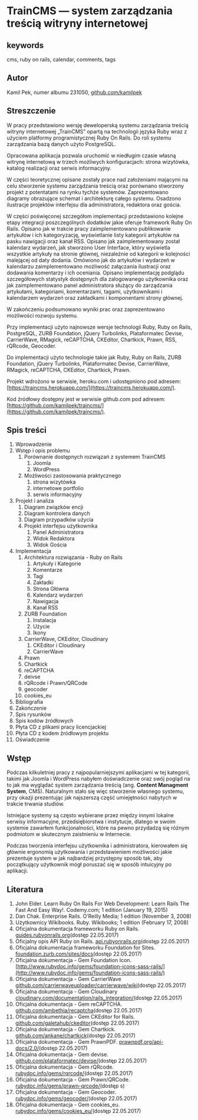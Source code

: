 # TrainCMS — system zarządzania treścią witryny internetowej

## keywords
cms, ruby on rails, calendar, comments, tags

## Autor
Kamil Pek, numer albumu 231050, [github.com/kamilpek](https://github.com/kamilpek)

## Streszczenie
W pracy przedstawiono wersję deweloperską systemu zarządzania treścią witryny internetowej  „TrainCMS” opartą na technologii języka Ruby wraz z użyciem platformy programistycznej Ruby On Rails. Do roli systemu zarządzania bazą danych użyto PostgreSQL.

Opracowana aplikacja pozwala uruchomić w niedługim czasie własną witrynę internetową w trzech możliwych konfiguracjach: strona wizytówka, katalog realizacji oraz serwis informacyjny.

W części teoretycznej opisane zostały prace nad założeniami mającymi na celu stworzenie systemu zarządzania treścią oraz porównano stworzony projekt z potentatami na rynku tychże systemów. Zaprezentowano diagramy obrazujące schemat i architekturę całego systemu. Osadzono ilustracje projektów interfejsu dla administratora, redaktora oraz gościa.

W części poświęconej szczegółom implementacji przedstawiono kolejne etapy integracji poszczególnych dodatków jakie oferuje framework Ruby On Rails. Opisano jak w trakcie pracy zaimplementowano publikowanie artykułów i ich kategoryzację, wyświetlanie listy kategorii artykułów na pasku nawigacji oraz kanał RSS. Opisano jak zaimplementowany został kalendarz wydarzeń, jak stworzono User Interface, który wyświetla wszystkie artykuły na stronie głównej, niezależnie od kategorii w kolejności malejącej od daty dodania. Omówiono jak do artykułów i wydarzeń w kalendarzu zaimplementowano możliwość załączania ilustracji oraz dodawania komentarzy i ich oceniania. Opisano implementację podglądu szczegółowych statystyk dostępnych dla zalogowanego użytkownika oraz jak zaimplementowano panel administratora służący do zarządzania artykułami, kategoriami, komentarzami, tagami, użytkownikami i kalendarzem wydarzeń oraz zakładkami i komponentami strony głównej.

W zakończeniu podsumowano wyniki prac oraz zaprezentowano możliwości rozwoju systemu.

Przy implementacji użyto najnowsze wersje technologii Ruby, Ruby on Rails, PostgreSQL, ZURB Foundation, jQuery Turbolinks, Plataformatec Devise, CarrierWave, RMagick, reCAPTCHA, CKEditor, Chartkick, Prawn, RSS, rQRcode, Geocoder.

Do implementacji użyto technologie takie jak Ruby, Ruby on Rails, ZURB Foundation, jQuery Turbolinks, Plataformatec Devise, CarrierWave, RMagick, reCAPTCHA, CKEditor, Chartkick, Prawn.

Projekt wdrożono w serwisie, heroku.com i udostępniono pod adresem: [https://traincms.herokuapp.com/](https://traincms.herokuapp.com/).

Kod źródłowy dostępny jest w serwisie github.com pod adresem: [https://github.com/kamilpek/traincms/](https://github.com/kamilpek/traincms/).

## Spis treści
1. Wprowadzenie
1. Wstęp i opis problemu
   1. Porównanie dostępnych rozwiązań z systemem TrainCMS
      1. Joomla
      1. WordPress
   1. Możliwości zastosowania praktycznego
      1. strona wizytówka
      1. internetowe portfolio
      1. serwis informacyjny
1. Projekt i analiza
   1. Diagram związków encji
   1. Diagram kontrolera danych
   1. Diagram przypadków użycia
   1. Projekt interfejsu użytkownika
      1. Panel Administratora
      1. Widok Redaktora
      1. Widok Gościa
1. Implementacja
   1. Architektura rozwiązania - Ruby on Rails
      1. Artykuły i Kategorie
      1. Komentarze
      1. Tagi
      1. Zakładki
      1. Strona Główna
      1. Kalendarz wydarzeń            
      1. Nawigacja
      1. Kanał RSS
   1. ZURB Foundation
      1. Instalacja
      1. Użycie
      1. Ikony
   1. CarrierWave, CKEditor, Cloudinary
      1. CKEditor i Cloudinary
      1. CarrierWave
   1. Prawn
   1. Chartkick
   1. reCAPTCHA
   1. deivse
   1. rQRcode i Prawn/QRCode
   1. geocoder
   1. cookies_eu
1. Bibliografia
1. Zakończenie
1. Spis rysunków
1. Spis kodów źródłowych
1. Płyta CD z plikami pracy licencjackiej
1. Płyta CD z kodem źródłowym projektu
1. Oświadczenie

## Wstęp
Podczas kilkuletniej pracy z najpopularniejszymi aplikacjami w tej kategorii, takimi jak Joomla i WordPress nabyłem doświadczenie oraz swój pogląd na to jak ma wyglądać system zarządzania treścią (ang. __Content Managment System__, CMS). Naturalnym stało się więc stworzenie własnego systemu, przy okazji prezentując jak najszerszą część umiejętności nabytych w trakcie trwania studiów.

Istniejące systemy są często wybierane przez między innymi lokalne serwisy informacyjne, przedsiębiorstwa i instytucje, dlatego w swoim systemie zawarłem funkcjonalności, które na pewno przydadzą się różnym podmiotom w skutecznym zaistnieniu w Internecie.

Podczas tworzenia interfejsu użytkownika i administratora, kierowałem się głównie ergonomią użytkowania i przedstawieniem możliwości jakie prezentuje system w jak najbardziej przystępny sposób tak, aby początkujący użytkownik mógł poruszać się w sposób intuicyjny po aplikacji.

## Literatura
1. John Elder. Learn Ruby On Rails For Web Development: Learn Rails The Fast And Easy Way!. Codemy.com; 1 edition (January 19, 2015)
1. Dan Chak. Enterprise Rails. O’Reilly Media; 1 edition (November 3, 2008)
1. Użytkownicy Wikibooks. Ruby. Wikibooks; 1 edition (February 17, 2008)
1. Oficjalna dokumentacja frameworku Ruby on Rails. [guides.rubyonrails.org](http://guides.rubyonrails.org/)(dostęp 22.05.2017)
1. Oficjalny opis API Ruby on Rails. [api.rubyonrails.org](http://api.rubyonrails.org/)(dostęp 22.05.2017)
1. Oficjalna dokumentacja frameworku Foundation for Sites. [foundation.zurb.com/sites/docs](http://foundation.zurb.com/sites/docs/)(dostęp 22.05.2017)
1. Oficjalna dokumentacja - Gem Foundation Icon. [http://www.rubydoc.info/gems/foundation-icons-sass-rails/](http://www.rubydoc.info/gems/foundation-icons-sass-rails/)
1. Oficjalna dokumentacja - Gem CarrierWave [github.com/carrierwaveuploader/carrierwave/wiki](https://github.com/carrierwaveuploader/carrierwave/wiki)(dostęp 22.05.2017)
1. Oficjalna dokumentacja - Gem Cloudinary [cloudinary.com/documentation/rails_integration/](http://cloudinary.com/documentation/rails_integration/)(dostęp 22.05.2017)
1. Oficjalna dokumentacja - Gem reCAPTCHA. [github.com/ambethia/recaptcha](https://github.com/ambethia/recaptcha)(dostęp 22.05.2017)
1. Oficjalna dokumentacja - Gem CKEditor for Rails. [github.com/galetahub/ckeditor](https://github.com/galetahub/ckeditor)(dostęp 22.05.2017)
1. Oficjalna dokumentacja - Gem Chartkick. [github.com/ankane/chartkick](https://github.com/ankane/chartkick)(dostęp 22.05.2017)
1. Oficjalna dokumentacja - Gem PrawnPDF. [prawnpdf.org/api-docs/2.0/](http://prawnpdf.org/api-docs/2.0/)(dostęp 22.05.2017)
1. Oficjalna dokumentacja - Gem devise. [github.com/plataformatec/devise/](https://github.com/plataformatec/devise/)(dostęp 22.05.2017)
1. Oficjalna dokumentacja - Gem rQRcode. [rubydoc.info/gems/rqrcode/](http://www.rubydoc.info/gems/rqrcode/)(dostęp 22.05.2017)
1. Oficjalna dokumentacja - Gem Prawn/QRCode. [rubydoc.info/gems/prawn-qrcode/](http://www.rubydoc.info/gems/prawn-qrcode/)(dostęp s)
1. Oficjalna dokumentacja - Gem Geocoder. [rubydoc.info/gems/geocoder/](http://www.rubydoc.info/gems/geocoder/)(dostęp 22.05.2017)
1. Oficjalna dokumentacja - Gem cookies_eu. [rubydoc.info/gems/cookies_eu/](http://www.rubydoc.info/gems/cookies_eu/)(dostęp 22.05.2017)
